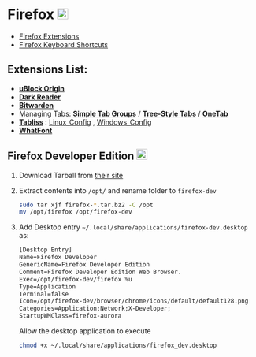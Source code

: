 # Firefox <img src='https://upload.wikimedia.org/wikipedia/commons/thumb/a/a0/Firefox_logo%2C_2019.svg/1200px-Firefox_logo%2C_2019.svg.png' width="22">

- [Firefox Extensions](https://addons.mozilla.org/en-US/firefox/extensions/)
- [Firefox Keyboard Shortcuts](https://support.mozilla.org/en-US/kb/keyboard-shortcuts-perform-firefox-tasks-quickly)

## Extensions List:

- [**uBlock Origin**](https://addons.mozilla.org/en-US/firefox/addon/ublock-origin/)
- [**Dark Reader**](https://addons.mozilla.org/en-US/firefox/addon/darkreader/)
- [**Bitwarden**](https://addons.mozilla.org/en-US/firefox/addon/bitwarden-password-manager/)
- Managing Tabs: [**Simple Tab Groups**](https://addons.mozilla.org/en-US/firefox/addon/simple-tab-groups/) / [**Tree-Style Tabs**](https://addons.mozilla.org/en-US/firefox/addon/tree-style-tab/) / [**OneTab**](https://addons.mozilla.org/en-US/firefox/addon/onetab/)
- [**Tabliss**](https://addons.mozilla.org/en-US/firefox/addon/tabliss/) : [Linux_Config](./Tabliss/tabliss_linux.json) , [Windows_Config](./Tabliss/tabliss_windows.json)
- [**WhatFont**](https://addons.mozilla.org/en-US/firefox/addon/zjm-whatfont/)

## Firefox Developer Edition <img src='https://www.mozilla.org/media/img/favicons/firefox/browser/developer/favicon-196x196.b8d17dd1dda2.png' width="22">

1. Download Tarball from [their site](https://www.mozilla.org/en-US/firefox/developer/)

1. Extract contents into `/opt/` and rename folder to `firefox-dev`

   ```sh
   sudo tar xjf firefox-*.tar.bz2 -C /opt
   mv /opt/firefox /opt/firefox-dev
   ```

1. Add Desktop entry `~/.local/share/applications/firefox-dev.desktop` as:

   ```txt
   [Desktop Entry]
   Name=Firefox Developer
   GenericName=Firefox Developer Edition
   Comment=Firefox Developer Edition Web Browser.
   Exec=/opt/firefox-dev/firefox %u
   Type=Application
   Terminal=false
   Icon=/opt/firefox-dev/browser/chrome/icons/default/default128.png
   Categories=Application;Network;X-Developer;
   StartupWMClass=firefox-aurora
   ```

   Allow the desktop application to execute

   ```sh
   chmod +x ~/.local/share/applications/firefox_dev.desktop
   ```
